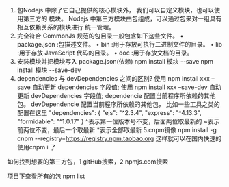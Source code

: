 1. 包Nodejs 中除了它自己提供的核心模块外，
   我们可以自定义模块，也可以使用第三方的 模块。
   Nodejs 中第三方模块由包组成，可以通过包来对一组具有相互依赖关系的模块进行 统一管理。
2. 完全符合 CommonJs 规范的包目录一般包含如下这些文件。
 • package.json :包描述文件。 
 • bin :用于存放可执行二进制文件的目录。
 • lib :用于存放 JavaScript 代码的目录。 
 • doc :用于存放文档的目录。
3. 安装模块并把模块写入 package.json(依赖)
  npm install 模块 --save 
  npm install 模块 --save-dev 
4. dependencies 与 devDependencies 之间的区别?
 使用 npm install xxx –save 自动更新 dependencies 字段值; 
 使用 npm install xxx –save-dev 自动更新 devDependencies 字段值;
 dependencie 配置当前程序所依赖的其他包。
 devDependencie 配置当前程序所依赖的其他包，
 比如一些工具之类的配置在这里 "dependencies": { "ejs": "^2.3.4", "express": "^4.13.3", "formidable": "^1.0.17" }
 ^表示第一位版本号不变，后面两位取最新的
 ~表示前两位不变，最后一个取最新 
 *表示全部取最新
 5.cnpm镜像
  npm install -g cnpm --registry=https://registry.npm.taobao.org
  这样就可以在国内快速的使用cnpm i 了

如何找到想要的第三方包，1 gitHub搜索，2 npmjs.com搜索


项目下查看所有的包 npm list